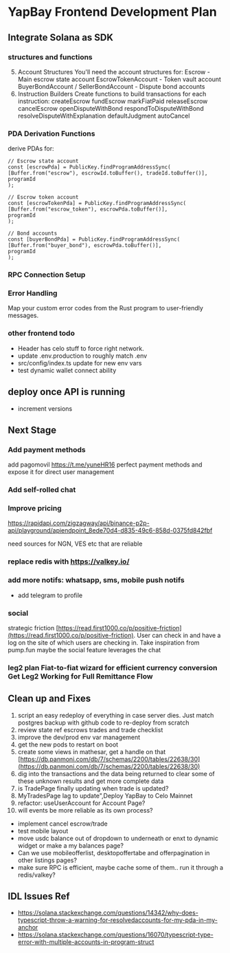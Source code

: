 # YapBay Frontend Development Plan

## Integrate Solana as SDK

### structures and functions

5. Account Structures
   You'll need the account structures for:
   Escrow - Main escrow state account
   EscrowTokenAccount - Token vault account
   BuyerBondAccount / SellerBondAccount - Dispute bond accounts
6. Instruction Builders
   Create functions to build transactions for each instruction:
   createEscrow
   fundEscrow
   markFiatPaid
   releaseEscrow
   cancelEscrow
   openDisputeWithBond
   respondToDisputeWithBond
   resolveDisputeWithExplanation
   defaultJudgment
   autoCancel

### PDA Derivation Functions

derive PDAs for:

```
// Escrow state account
const [escrowPda] = PublicKey.findProgramAddressSync(
[Buffer.from("escrow"), escrowId.toBuffer(), tradeId.toBuffer()],
programId
);

// Escrow token account
const [escrowTokenPda] = PublicKey.findProgramAddressSync(
[Buffer.from("escrow_token"), escrowPda.toBuffer()],
programId
);

// Bond accounts
const [buyerBondPda] = PublicKey.findProgramAddressSync(
[Buffer.from("buyer_bond"), escrowPda.toBuffer()],
programId
);
```

### RPC Connection Setup

### Error Handling

Map your custom error codes from the Rust program to user-friendly messages.

### other frontend todo

- Header has celo stuff to force right network.
- update .env.production to roughly match .env
- src/config/index.ts update for new env vars
- test dynamic wallet connect ability

## deploy once API is running

- increment versions

## Next Stage

### Add payment methods

add pagomovil https://t.me/yuneHR16 perfect payment methods and expose it for direct user management

### Add self-rolled chat

### Improve pricing

https://rapidapi.com/zigzagway/api/binance-p2p-api/playground/apiendpoint_8ede70d4-d835-49c6-858d-0375fd842fbf

need sources for NGN, VES etc that are reliable

### replace redis with https://valkey.io/

### add more notifs: whatsapp, sms, mobile push notifs

- add telegram to profile

### social

strategic friction [https://read.first1000.co/p/positive-friction](https://read.first1000.co/p/positive-friction). User can check in and have a log on the site of which users are checking in. Take inspiration from pump.fun maybe the social feature leverages the chat

### leg2 plan Fiat-to-fiat wizard for efficient currency conversion Get Leg2 Working for Full Remittance Flow

## Clean up and Fixes

1. script an easy redeploy of everything in case server dies. Just match postgres backup with github code to re-deploy from scratch
2. review state ref escrows trades and trade checklist
3. improve the dev/prod env var management
4. get the new pods to restart on boot
5. create some views in mathesar, get a handle on that [https://db.panmoni.com/db/7/schemas/2200/tables/22638/30](https://db.panmoni.com/db/7/schemas/2200/tables/22638/30)
6. dig into the transactions and the data being returned to clear some of these unknown results and get more complete data
7. is TradePage finally updating when trade is updated?
8. MyTradesPage lag to update",Deploy YapBay to Celo Mainnet
9. refactor: useUserAccount for Account Page?
10. will events be more reliable as its own process?

- implement cancel escrow/trade
- test mobile layout
- move usdc balance out of dropdown to underneath or enxt to dynamic widget or make a my balances page?
- Can we use mobileofferlist, desktopoffertabe and offerpagination in other listings pages?
- make sure RPC is efficient, maybe cache some of them.. run it through a redis/valkey?

## IDL Issues Ref

- https://solana.stackexchange.com/questions/14342/why-does-typescript-throw-a-warning-for-resolvedaccounts-for-my-pda-in-my-anchor
- https://solana.stackexchange.com/questions/16070/typescript-type-error-with-multiple-accounts-in-program-struct
